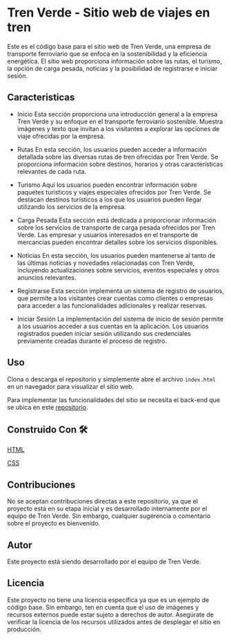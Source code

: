# Tren Verde - Sitio web de viajes en tren

Este es el código base para el sitio web de Tren Verde, una empresa de transporte ferroviario que se enfoca en la sostenibilidad y la eficiencia energética. El sitio web proporciona información sobre las rutas, el turismo, la opción de carga pesada, noticias y la posibilidad de registrarse e iniciar sesión.

## Caracteristicas


- Inicio
Esta sección proporciona una introducción general a la empresa Tren Verde y su enfoque en el transporte ferroviario sostenible. Muestra imágenes y texto que invitan a los visitantes a explorar las opciones de viaje ofrecidas por la empresa.

- Rutas
En esta sección, los usuarios pueden acceder a información detallada sobre las diversas rutas de tren ofrecidas por Tren Verde. Se proporciona información sobre destinos, horarios y otras características relevantes de cada ruta.

- Turismo
Aquí los usuarios pueden encontrar información sobre paquetes turísticos y viajes especiales ofrecidos por Tren Verde. Se destacan destinos turísticos a los que los usuarios pueden llegar utilizando los servicios de la empresa.

- Carga Pesada
Esta sección está dedicada a proporcionar información sobre los servicios de transporte de carga pesada ofrecidos por Tren Verde. Las empresar y usuarios interesados en el transporte de mercancías pueden encontrar detalles sobre los servicios disponibles.

- Noticias
En esta sección, los usuarios pueden mantenerse al tanto de las últimas noticias y novedades relacionadas con Tren Verde, incluyendo actualizaciones sobre servicios, eventos especiales y otros anuncios relevantes.

- Registrarse
Esta sección implementa un sistema de registro de usuarios, que permite a los visitantes crear cuentas como clientes o empresas para acceder a las funcionalidades adicionales y realizar reservas.

- Iniciar Sesión
La implementación del sistema de inicio de sesión permite a los usuarios acceder a sus cuentas en la aplicación. Los usuarios registrados pueden iniciar sesión utilizando sus credenciales previamente creadas durante el proceso de registro.

## Uso

Clona o descarga el repositorio y simplemente abre el archivo `index.html` en un navegador para visualizar el sitio web. 

Para implementar las funcionalidades del sitio se necesita el back-end que se ubica en este [repositorio](https://github.com/danisebastian9/TrenVerdeApp.git).

## Construido Con 🛠️

[HTML](https://html5.org/) 

[CSS](https://www.google.com/es/) 

## Contribuciones

No se aceptan contribuciones directas a este repositorio, ya que el proyecto está en su etapa inicial y es desarrollado internamente por el equipo de Tren Verde. Sin embargo, cualquier sugerencia o comentario sobre el proyecto es bienvenido.

## Autor

Este proyecto está siendo desarrollado por el equipo de Tren Verde.

## Licencia

Este proyecto no tiene una licencia específica ya que es un ejemplo de código base. Sin embargo, ten en cuenta que el uso de imágenes y recursos externos puede estar sujeto a derechos de autor. Asegúrate de verificar la licencia de los recursos utilizados antes de desplegar el sitio en producción.


